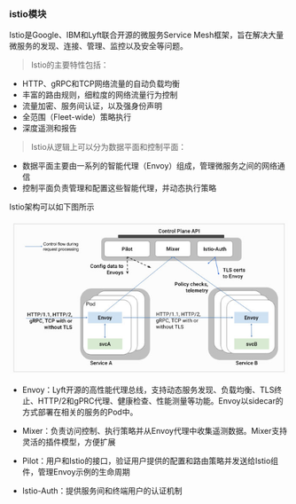 ### istio模块

Istio是Google、IBM和Lyft联合开源的微服务Service Mesh框架，旨在解决大量微服务的发现、连接、管理、监控以及安全等问题。

> Istio的主要特性包括：
* HTTP、gRPC和TCP网络流量的自动负载均衡
* 丰富的路由规则，细粒度的网络流量行为控制
* 流量加密、服务间认证，以及强身份声明
* 全范围（Fleet-wide）策略执行
* 深度遥测和报告


> Istio从逻辑上可以分为数据平面和控制平面：
* 数据平面主要由一系列的智能代理（Envoy）组成，管理微服务之间的网络通信
* 控制平面负责管理和配置这些智能代理，并动态执行策略

Istio架构可以如下图所示

![istio模块](/images/istio1.jpg)


* Envoy：Lyft开源的高性能代理总线，支持动态服务发现、负载均衡、TLS终止、HTTP/2和gPRC代理、健康检查、性能测量等功能。Envoy以sidecar的方式部署在相关的服务的Pod中。

* Mixer：负责访问控制、执行策略并从Envoy代理中收集遥测数据。Mixer支持灵活的插件模型，方便扩展

* Pilot：用户和Istio的接口，验证用户提供的配置和路由策略并发送给Istio组件，管理Envoy示例的生命周期

* Istio-Auth：提供服务间和终端用户的认证机制